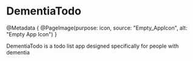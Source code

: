 # DementiaTodo

@Metadata {
    @PageImage(purpose: icon, source: "Empty_AppIcon", alt: "Empty App Icon")
}

DementiaTodo is a todo list app designed specifically for people with dementia